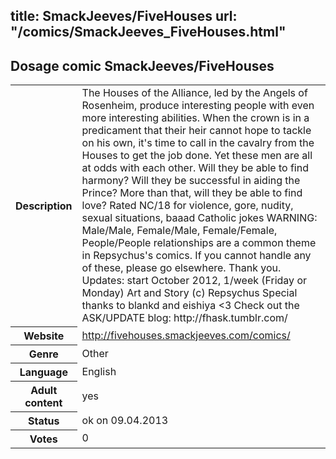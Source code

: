 title: SmackJeeves/FiveHouses
url: "/comics/SmackJeeves_FiveHouses.html"
---
Dosage comic SmackJeeves/FiveHouses
-----------------------------------------

<table class="comicinfo">
<tr>
<th>Description</th><td>The Houses of the Alliance, led by the Angels of Rosenheim, produce interesting people with even more interesting abilities. When the crown is in a predicament that their heir cannot hope to tackle on his own, it's time to call in the cavalry from the Houses to get the job done. Yet these men are all at odds with each other. Will they be able to find harmony? Will they be successful in aiding the Prince? More than that, will they be able to find love? Rated NC/18 for violence, gore, nudity, sexual situations, baaad Catholic jokes WARNING: Male/Male, Female/Male, Female/Female, People/People relationships are a common theme in Repsychus's comics. If you cannot handle any of these, please go elsewhere. Thank you. Updates: start October 2012, 1/week (Friday or Monday) Art and Story (c) Repsychus Special thanks to blankd and eishiya &lt;3 Check out the ASK/UPDATE blog: http://fhask.tumblr.com/</td>
</tr>
<tr>
<th>Website</th><td><a href="http://fivehouses.smackjeeves.com/comics/">http://fivehouses.smackjeeves.com/comics/</a></td>
</tr>
<tr>
<th>Genre</th><td>Other</td>
</tr>
<tr>
<th>Language</th><td>English</td>
</tr>
<tr>
<th>Adult content</th><td>yes</td>
</tr>
<tr>
<th>Status</th><td>ok on 09.04.2013</td>
</tr>
<tr>
<th>Votes</th><td>0</div></td>
</tr>
</table>
